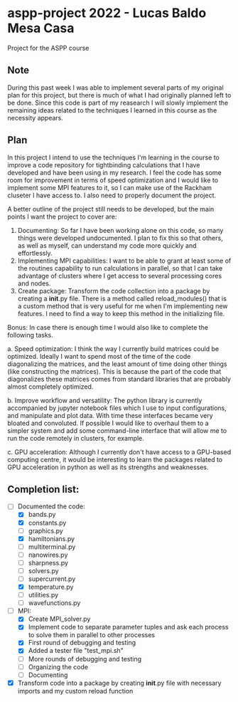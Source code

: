 # aspp-project 2022 - Lucas Baldo Mesa Casa
Project for the ASPP course

## Note

During this past week I was able to implement several parts of my original plan for this project, but there is much of what I had originally planned left to be done. Since this code is part of my reasearch I will slowly implement the remaining ideas related to the techniques I learned in this course as the necessity appears.

## Plan

In this project I intend to use the techniques I'm learning in the course to improve a code repository for tightbinding calculations that I have developed and have been using in my research. I feel the code has some room for improvement in terms of speed optimization and I would like to implement some MPI features to it, so I can make use of the Rackham cluseter I have access to. I also need to properly document the project.

A better outline of the project still needs to be developed, but the main points I want the project to cover are:
1. Documenting:
  So far I have been working alone on this code, so many things were developed undocumented. I plan to fix this so that others, as well as myself, can understand my code more quickly and effortlessly.
2. Implementing MPI capabilities:
  I want to be able to grant at least some of the routines capability to run calculations in parallel, so that I can take advantage of clusters where I get access to several processing cores and nodes.
3. Create package:
  Transform the code collection into a package by creating a __init__.py file. There is a method called reload_modules() that is a custom method that is very useful for me when I'm implementing new features. I need to find a way to keep this method in the initializing file.

Bonus:
  In case there is enough time I would also like to complete the following tasks.

a. Speed optimization:
  I think the way I currently build matrices could be optimized. Ideally I want to spend most of the time of the code diagonalizing the matrices, and the least amount of time doing other things (like constructing the matrices). This is because the part of the code that diagonalizes these matrices comes from standard libraries that are probably almost completely optimized.

b. Improve workflow and versatility:
  The python library is currently accompanied by jupyter notebook files which I use to input configurations, and manipulate and plot data. With time these interfaces became very bloated and convoluted. If possible I would like to overhaul them to a simpler system and add some command-line interface that will allow me to run the code remotely in clusters, for example.

c. GPU acceleration:
  Although I currently don't have access to a GPU-based computing centre, it would be interesting to learn the packages related to GPU acceleration in python as well as its strengths and weaknesses.

## Completion list:

- [ ] Documented the code:
    - [x] bands.py
    - [x] constants.py
    - [ ] graphics.py
    - [x] hamiltonians.py
    - [ ] multiterminal.py
    - [ ] nanowires.py
    - [ ] sharpness.py
    - [ ] solvers.py
    - [ ] supercurrent.py
    - [x] temperature.py
    - [ ] utilities.py
    - [ ] wavefunctions.py
- [ ] MPI:
    - [x] Create MPI_solver.py
    - [x] Implement code to separate parameter tuples and ask each process to solve them in parallel to other processes
    - [x] First round of debugging and testing
    - [x] Added a tester file "test_mpi.sh"
    - [ ] More rounds of debugging and testing
    - [ ] Organizing the code
    - [ ] Documenting
- [x] Transform code into a package by creating __init__.py file with necessary imports and my custom reload function
